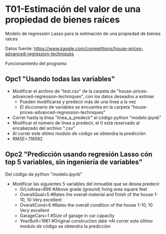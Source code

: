 # T01-Estimación del valor de una propiedad de bienes raíces

Modelo de regressión Lasso para la estimación de una propiedad de bienes raices

Datos fuente: https://www.kaggle.com/competitions/house-prices-advanced-regression-techniques

Funcionamiento del programa

## Opc1 "Usando todas las variables"
  * Modificar el archivo de "test.csv" de la carpeta de "house-prices-advanced-regression-techniques", con los datos deseados a estimar
    * Pueden modificarse y predecir más de una línea a la vez
    * El diccionario de variables se encuentra en la carpeta "house-prices-advanced-regression-techniques"
  * Correr hasta la línea "línea_a_predecir" el código python "modelo.ipynb"
  * Modificar el número de línea a predecir, el 0 está reservado al encabezado del archivo ".csv"
  * Al correr este último modulo de código se obtendra la predicción 
  * RMSE=.118582
  
## Opc2 "Predicción usando regresión Lasso cón top 5 variables, sin ingeniería de variables" 
Del código de python "modelo.ipynb"

  * Modificar las siguientes 5 variables del inmueble que se desea predecir
    * GrLivArea=896 #Above grade (ground) living area square feet
    * OverallQual=5 #Rates the overall material and finish of the house 1-10, 10 Very excellent 
    * OverallCond=6 #Rates the overall condition of the house 1-10, 10 Very excellent 
    * GarageCars=1 #Size of garage in car capacity
    * YearBuilt=1961 #Original construction date
*Al correr este último modulo de código se obtendra la predicción


  
